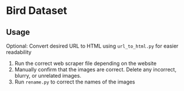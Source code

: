 # Bird Dataset


## Usage
Optional: Convert desired URL to HTML using ```url_to_html.py``` for easier readability  
1. Run the correct web scraper file depending on the website  
2. Manually confirm that the images are correct. Delete any incorrect, blurry, or unrelated images. 
3. Run ```rename.py``` to correct the names of the images
